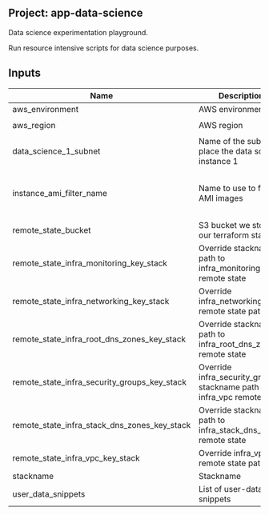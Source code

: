 ## Project: app-data-science

Data science experimentation playground.

Run resource intensive scripts for data science purposes.


## Inputs

| Name | Description | Type | Default | Required |
|------|-------------|:----:|:-----:|:-----:|
| aws_environment | AWS environment | string | - | yes |
| aws_region | AWS region | string | `eu-west-2` | no |
| data_science_1_subnet | Name of the subnet to place the data science instance 1 | string | - | yes |
| instance_ami_filter_name | Name to use to find AMI images | string | `Deep Learning AMI (Ubuntu) Version 21.0` | no |
| remote_state_bucket | S3 bucket we store our terraform state in | string | - | yes |
| remote_state_infra_monitoring_key_stack | Override stackname path to infra_monitoring remote state | string | `` | no |
| remote_state_infra_networking_key_stack | Override infra_networking remote state path | string | `` | no |
| remote_state_infra_root_dns_zones_key_stack | Override stackname path to infra_root_dns_zones remote state | string | `` | no |
| remote_state_infra_security_groups_key_stack | Override infra_security_groups stackname path to infra_vpc remote state | string | `` | no |
| remote_state_infra_stack_dns_zones_key_stack | Override stackname path to infra_stack_dns_zones remote state | string | `` | no |
| remote_state_infra_vpc_key_stack | Override infra_vpc remote state path | string | `` | no |
| stackname | Stackname | string | - | yes |
| user_data_snippets | List of user-data snippets | list | - | yes |

